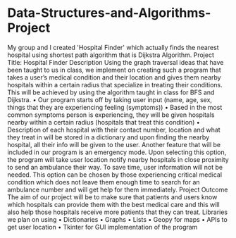 # Data-Structures-and-Algorithms-Project
My group and I created 'Hospital Finder' which actually finds the nearest hospital using shortest path algorithm that is Dijkstra Algorithm. 
Project Title: Hospital Finder
Description
Using the graph traversal ideas that have been taught to us in class, we implement on creating such a program that takes a user’s medical condition and their location and gives them nearby hospitals within a certain radius that specialize in treating their conditions. This will be achieved by using the algorithm taught in class for BFS and Dijkstra. 
•	Our program starts off by taking user input (name, age, sex, things that they are experiencing feeling (symptoms))
•	Based in the most common symptoms person is experiencing, they will be given hospitals nearby within a certain radius (hospitals that treat this condition)
•	Description of each hospital with their contact number, location and what they treat in will be stored in a dictionary and upon finding the nearby hospital, all their info will be given to the user.
Another feature that will be included in our program is an emergency mode. Upon selecting this option, the program will take user location notify nearby hospitals in close proximity to send an ambulance their way. To save time, user information will not be needed. This option can be chosen by those experiencing critical medical condition which does not leave them enough time to search for an ambulance number and will get help for them immediately.
Project Outcome
The aim of our project will be to make sure that patients and users know which hospitals can provide them with the best medical care and this will also help those hospitals receive more patients that they can treat.
Libraries we plan on using
•	Dictionaries
•	Graphs
•	Lists
•	Geopy for maps
•	APIs to get user location
•	Tkinter for GUI implementation of the program



